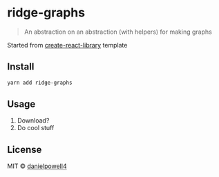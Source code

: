 # ridge-graphs

> An abstraction on an abstraction (with helpers) for making graphs

Started from [create-react-library](https://www.npmjs.com/package/create-react-library) template

## Install

```bash
yarn add ridge-graphs
```

## Usage

1. Download?
2. Do cool stuff

## License

MIT © [danielpowell4](https://github.com/danielpowell4)
